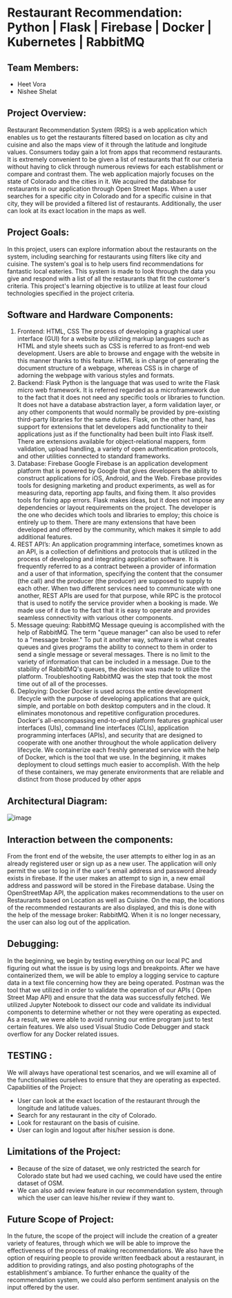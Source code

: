 #   Restaurant Recommendation: Python | Flask | Firebase | Docker | Kubernetes | RabbitMQ

## Team Members:
- Heet Vora
- Nishee Shelat

## Project Overview:
Restaurant Recommendation System (RRS) is a web application which enables us to get the
restaurants filtered based on location as city and cuisine and also the maps view of it through
the latitude and longitude values. Consumers today gain a lot from apps that recommend
restaurants. It is extremely convenient to be given a list of restaurants that fit our criteria
without having to click through numerous reviews for each establishment or compare and
contrast them. The web application majorly focuses on the state of Colorado and the cities in
it. We acquired the database for restaurants in our application through Open Street Maps. When
a user searches for a specific city in Colorado and for a specific cuisine in that city, they will
be provided a filtered list of restaurants. Additionally, the user can look at its exact location in
the maps as well.

## Project Goals:
In this project, users can explore information about the restaurants on the system, including
searching for restaurants using filters like city and cuisine. The system's goal is to help users
find recommendations for fantastic local eateries. This system is made to look through the data
you give and respond with a list of all the restaurants that fit the customer's criteria. This
project's learning objective is to utilize at least four cloud technologies specified in the project
criteria.

## Software and Hardware Components:
1. Frontend: HTML, CSS
The process of developing a graphical user interface (GUI) for a website by utilizing markup
languages such as HTML and style sheets such as CSS is referred to as front-end web
development. Users are able to browse and engage with the website in this manner thanks to
this feature. HTML is in charge of generating the document structure of a webpage, whereas
CSS is in charge of adorning the webpage with various styles and formats.
2. Backend: Flask
Python is the language that was used to write the Flask micro web framework. It is referred
regarded as a microframework due to the fact that it does not need any specific tools or libraries
to function. It does not have a database abstraction layer, a form validation layer, or any other
components that would normally be provided by pre-existing third-party libraries for the same
duties. Flask, on the other hand, has support for extensions that let developers add functionality
to their applications just as if the functionality had been built into Flask itself. There are
extensions available for object-relational mappers, form validation, upload handling, a variety
of open authentication protocols, and other utilities connected to standard frameworks.
3. Database: Firebase
Google Firebase is an application development platform that is powered by Google that gives
developers the ability to construct applications for iOS, Android, and the Web. Firebase
provides tools for designing marketing and product experiments, as well as for measuring data,
reporting app faults, and fixing them. It also provides tools for fixing app errors. Flask makes
ideas, but it does not impose any dependencies or layout requirements on the project. The
developer is the one who decides which tools and libraries to employ; this choice is entirely up
to them. There are many extensions that have been developed and offered by the community,
which makes it simple to add additional features.
4. REST API’s:
An application programming interface, sometimes known as an API, is a collection of
definitions and protocols that is utilized in the process of developing and integrating application
software. It is frequently referred to as a contract between a provider of information and a user
of that information, specifying the content that the consumer (the call) and the producer (the
producer) are supposed to supply to each other. When two different services need to
communicate with one another, REST APIs are used for that purpose, while RPC is the protocol
that is used to notify the service provider when a booking is made. We made use of it due to
the fact that it is easy to operate and provides seamless connectivity with various other
components.
5. Message queuing: RabbitMQ
Message queuing is accomplished with the help of RabbitMQ. The term "queue manager" can
also be used to refer to a "message broker." To put it another way, software is what creates
queues and gives programs the ability to connect to them in order to send a single message or
several messages. There is no limit to the variety of information that can be included in a
message. Due to the stability of RabbitMQ's queues, the decision was made to utilize the
platform. Troubleshooting RabbitMQ was the step that took the most time out of all of the
processes.
6. Deploying: Docker
Docker is used across the entire development lifecycle with the purpose of developing
applications that are quick, simple, and portable on both desktop computers and in the cloud.
It eliminates monotonous and repetitive configuration procedures. Docker's all-encompassing
end-to-end platform features graphical user interfaces (UIs), command line interfaces (CLIs),
application programming interfaces (APIs), and security that are designed to cooperate with
one another throughout the whole application delivery lifecycle. We containerize each freshly
generated service with the help of Docker, which is the tool that we use. In the beginning, it
makes deployment to cloud settings much easier to accomplish. With the help of these
containers, we may generate environments that are reliable and distinct from those produced
by other apps

## Architectural Diagram:
![image](https://github.com/NisheeShelat/RestaurentRecommendation/assets/111619423/d52cad44-2c36-4a42-b1c8-ef1fa68f90f8)

## Interaction between the components:
From the front end of the website, the user attempts to either log in as an already registered
user or sign up as a new user. The application will only permit the user to log in if the user's
email address and password already exists in firebase. If the user makes an attempt to sign in,
a new email address and password will be stored in the Firebase database. Using the
OpenStreetMap API, the application makes recommendations to the user on Restaurants based
on Location as well as Cuisine. On the map, the locations of the recommended restaurants are
also displayed, and this is done with the help of the message broker: RabbitMQ. When it is no
longer necessary, the user can also log out of the application.

## Debugging:
In the beginning, we begin by testing everything on our local PC and figuring out what the
issue is by using logs and breakpoints. After we have containerized them, we will be able to
employ a logging service to capture data in a text file concerning how they are being operated.
Postman was the tool that we utilized in order to validate the operation of our APIs ( Open
Street Map API) and ensure that the data was successfully fetched. We utilized Jupyter
Notebook to dissect our code and validate its individual components to determine whether or
not they were operating as expected. As a result, we were able to avoid running our entire
program just to test certain features. We also used Visual Studio Code Debugger and stack
overflow for any Docker related issues.

## TESTING :
We will always have operational test scenarios, and we will examine all of the functionalities
ourselves to ensure that they are operating as expected.
Capabilities of the Project:
- User can look at the exact location of the restaurant through the longitude and latitude
values.
- Search for any restaurant in the city of Colorado.
- Look for restaurant on the basis of cuisine.
- User can login and logout after his/her session is done.

## Limitations of the Project:
- Because of the size of dataset, we only restricted the search for Colorado state but had
we used caching, we could have used the entire dataset of OSM.
- We can also add review feature in our recommendation system, through which the user
can leave his/her review if they want to.

## Future Scope of Project:
In the future, the scope of the project will include the creation of a greater variety of features,
through which we will be able to improve the effectiveness of the process of making
recommendations. We also have the option of requiring people to provide written feedback
about a restaurant, in addition to providing ratings, and also posting photographs of the
establishment's ambiance. To further enhance the quality of the recommendation system, we
could also perform sentiment analysis on the input offered by the user.
